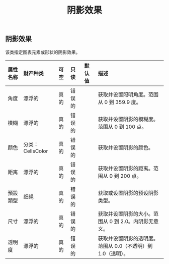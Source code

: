 ﻿---
title: 阴影效果
second_title: Aspose.Cells Cloud Documen
type: docs
url: /zh/specification/model/shadoweffect/
description: Aspose.Cells 云模型规范：ShadowEffect。轻松处理 Excel 和其他电子表格文档，具有打开、生成、编辑、拆分、合并、比较和转换等功能
kwords: Excel, Office, 电子表格, Cloud REST API, ShadowEffect
weight: 50
---
## **阴影效果**

该类指定图表元素或形状的阴影效果。

|属性名称|财产种类|可空|只读|默认值|描述|
|:- |:- |:- |:- |:- |:- |
|角度|漂浮的|真的|错误的||获取并设置照明角度。范围从 0 到 359.9 度。|
|模糊|漂浮的|真的|错误的||获取并设置阴影的模糊度。范围从 0 到 100 点。|
|颜色|分类：CellsColor|真的|错误的||获取并设置阴影的颜色。|
|距离|漂浮的|真的|错误的||获取并设置阴影的距离。范围从 0 到 200 点。|
|預設類型|细绳|真的|错误的||获取或设置阴影的预设阴影类型。|
|尺寸|漂浮的|真的|错误的||获取并设置阴影的大小。范围从 0 到 2.0。内阴影无意义。|
|透明度|漂浮的|真的|错误的||获取并设置阴影的透明度。范围从 0.0（不透明）到 1.0（透明）。|

